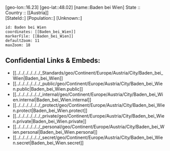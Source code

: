 ﻿---
location: [48.02,16.23] 
mapzoom: [7,12] 
mapmarker: city 
type: City
tags:
- geo/City


SpocWebEntityId: 28980
isDeleted: false
confidential: public

---
[geo-lon::16.23] 
[geo-lat::48.02] 
[name::Baden bei Wien] 
State ::  
Country :: [[Austria]]  
[StateId::] 
[Population::] 
[Unknown::] 


```leaflet
id: Baden bei Wien
coordinates: [[Baden_bei_Wien]] 
markerFile: [[Baden_bei_Wien]] 
defaultZoom: 11 
maxZoom: 18
```


## Confidential Links & Embeds: 
- [[../../../../../../_Standards/geo/Continent/Europe/Austria/City/Baden_bei_Wien|Baden_bei_Wien]] 
- [[../../../../../../_public/geo/Continent/Europe/Austria/City/Baden_bei_Wien.public|Baden_bei_Wien.public]] 
- [[../../../../../../_internal/geo/Continent/Europe/Austria/City/Baden_bei_Wien.internal|Baden_bei_Wien.internal]] 
- [[../../../../../../_protect/geo/Continent/Europe/Austria/City/Baden_bei_Wien.protect|Baden_bei_Wien.protect]] 
- [[../../../../../../_private/geo/Continent/Europe/Austria/City/Baden_bei_Wien.private|Baden_bei_Wien.private]] 
- [[../../../../../../_personal/geo/Continent/Europe/Austria/City/Baden_bei_Wien.personal|Baden_bei_Wien.personal]] 
- [[../../../../../../_secret/geo/Continent/Europe/Austria/City/Baden_bei_Wien.secret|Baden_bei_Wien.secret]] 
